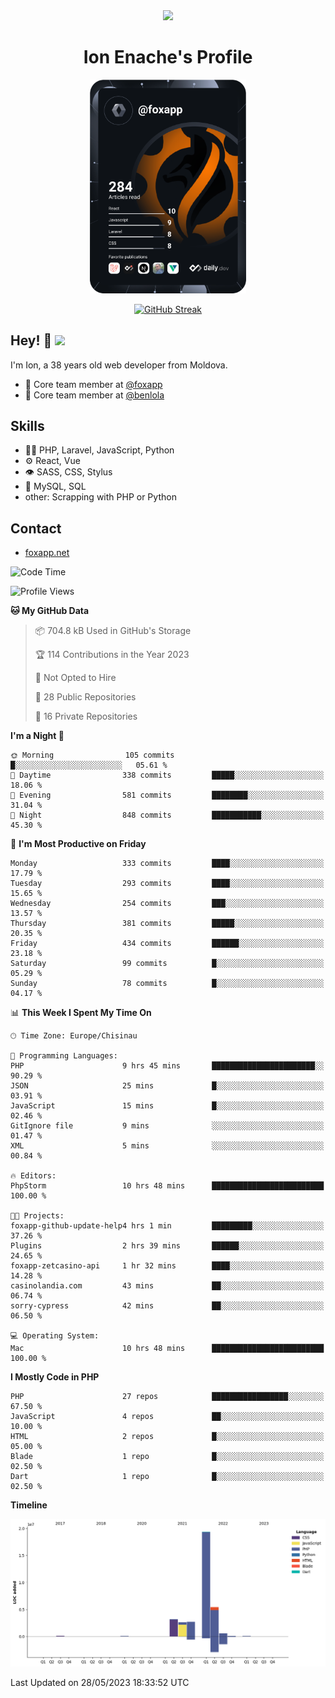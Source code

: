 <div id="header" align="center">
  <img src="https://media.giphy.com/media/M9gbBd9nbDrOTu1Mqx/giphy.gif" width="100"/>
	<h1>Ion Enache's Profile</h1>
</div>
<div align="center">
	<a href="https://app.daily.dev/foxapp"><img src="https://github.com/foxapp/foxapp/blob/master/devcard.svg" width="250" alt="Ion Enache's Dev Card"/></a>
</div>


<div align="center">
	
[![GitHub Streak](http://github-readme-streak-stats.herokuapp.com?user=foxapp&hide_border=true&date_format=M%20j%5B%2C%20Y%5D)](https://git.io/streak-stats)
	
</div>


## Hey! 👋 <img src="https://media.giphy.com/media/hvRJCLFzcasrR4ia7z/giphy.gif" width="30px"/>
I'm Ion, a 38 years old web developer from Moldova.


- 👥 Core team member at [@foxapp](https://github.com/foxapp)
- 👥 Core team member at [@benlola](https://github.com/benlola)

## Skills
- 👨‍💻 PHP, Laravel, JavaScript, Python
- ⚙️ React, Vue
- 👁️ SASS, CSS, Stylus
- 💽 MySQL, SQL
- other: Scrapping with PHP or Python

## Contact
- [foxapp.net](https://www.foxapp.net)

<!--START_SECTION:waka-->
![Code Time](http://img.shields.io/badge/Code%20Time-1%2C330%20hrs%2035%20mins-blue)

![Profile Views](http://img.shields.io/badge/Profile%20Views-0-blue)

**🐱 My GitHub Data** 

> 📦 704.8 kB Used in GitHub's Storage 
 > 
> 🏆 114 Contributions in the Year 2023
 > 
> 🚫 Not Opted to Hire
 > 
> 📜 28 Public Repositories 
 > 
> 🔑 16 Private Repositories 
 > 
**I'm a Night 🦉** 

```text
🌞 Morning                105 commits         █░░░░░░░░░░░░░░░░░░░░░░░░   05.61 % 
🌆 Daytime                338 commits         █████░░░░░░░░░░░░░░░░░░░░   18.06 % 
🌃 Evening                581 commits         ████████░░░░░░░░░░░░░░░░░   31.04 % 
🌙 Night                  848 commits         ███████████░░░░░░░░░░░░░░   45.30 % 
```
📅 **I'm Most Productive on Friday** 

```text
Monday                   333 commits         ████░░░░░░░░░░░░░░░░░░░░░   17.79 % 
Tuesday                  293 commits         ████░░░░░░░░░░░░░░░░░░░░░   15.65 % 
Wednesday                254 commits         ███░░░░░░░░░░░░░░░░░░░░░░   13.57 % 
Thursday                 381 commits         █████░░░░░░░░░░░░░░░░░░░░   20.35 % 
Friday                   434 commits         ██████░░░░░░░░░░░░░░░░░░░   23.18 % 
Saturday                 99 commits          █░░░░░░░░░░░░░░░░░░░░░░░░   05.29 % 
Sunday                   78 commits          █░░░░░░░░░░░░░░░░░░░░░░░░   04.17 % 
```


📊 **This Week I Spent My Time On** 

```text
🕑︎ Time Zone: Europe/Chisinau

💬 Programming Languages: 
PHP                      9 hrs 45 mins       ███████████████████████░░   90.29 % 
JSON                     25 mins             █░░░░░░░░░░░░░░░░░░░░░░░░   03.91 % 
JavaScript               15 mins             █░░░░░░░░░░░░░░░░░░░░░░░░   02.46 % 
GitIgnore file           9 mins              ░░░░░░░░░░░░░░░░░░░░░░░░░   01.47 % 
XML                      5 mins              ░░░░░░░░░░░░░░░░░░░░░░░░░   00.84 % 

🔥 Editors: 
PhpStorm                 10 hrs 48 mins      █████████████████████████   100.00 % 

🐱‍💻 Projects: 
foxapp-github-update-help4 hrs 1 min         █████████░░░░░░░░░░░░░░░░   37.26 % 
Plugins                  2 hrs 39 mins       ██████░░░░░░░░░░░░░░░░░░░   24.65 % 
foxapp-zetcasino-api     1 hr 32 mins        ████░░░░░░░░░░░░░░░░░░░░░   14.28 % 
casinolandia.com         43 mins             ██░░░░░░░░░░░░░░░░░░░░░░░   06.74 % 
sorry-cypress            42 mins             ██░░░░░░░░░░░░░░░░░░░░░░░   06.50 % 

💻 Operating System: 
Mac                      10 hrs 48 mins      █████████████████████████   100.00 % 
```

**I Mostly Code in PHP** 

```text
PHP                      27 repos            █████████████████░░░░░░░░   67.50 % 
JavaScript               4 repos             ██░░░░░░░░░░░░░░░░░░░░░░░   10.00 % 
HTML                     2 repos             █░░░░░░░░░░░░░░░░░░░░░░░░   05.00 % 
Blade                    1 repo              █░░░░░░░░░░░░░░░░░░░░░░░░   02.50 % 
Dart                     1 repo              █░░░░░░░░░░░░░░░░░░░░░░░░   02.50 % 
```



**Timeline**

![Lines of Code chart](https://raw.githubusercontent.com/foxapp/foxapp/master/assets/bar_graph.png)


 Last Updated on 28/05/2023 18:33:52 UTC
<!--END_SECTION:waka-->
